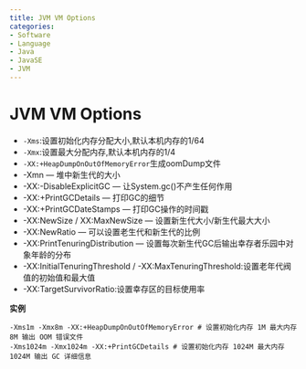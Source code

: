 ```yaml
---
title: JVM VM Options
categories:
- Software
- Language
- Java
- JavaSE
- JVM
---
```

# JVM VM Options

- `-Xms`:设置初始化内存分配大小,默认本机内存的1/64
- `-Xmx`:设置最大分配内存,默认本机内存的1/4
- `-XX:+HeapDumpOnOutOfMemoryError`生成oomDump文件
- -Xmn — 堆中新生代的大小
- -XX:-DisableExplicitGC — 让System.gc()不产生任何作用
- -XX:+PrintGCDetails — 打印GC的细节
- -XX:+PrintGCDateStamps — 打印GC操作的时间戳
- -XX:NewSize / XX:MaxNewSize — 设置新生代大小/新生代最大大小
- -XX:NewRatio — 可以设置老生代和新生代的比例
- -XX:PrintTenuringDistribution — 设置每次新生代GC后输出幸存者乐园中对象年龄的分布
- -XX:InitialTenuringThreshold / -XX:MaxTenuringThreshold:设置老年代阀值的初始值和最大值
- -XX:TargetSurvivorRatio:设置幸存区的目标使用率

**实例**

```shell
-Xms1m -Xmx8m -XX:+HeapDumpOnOutOfMemoryError # 设置初始化内存 1M 最大内存 8M 输出 OOM 错误文件
-Xms1024m -Xmx1024m -XX:+PrintGCDetails # 设置初始化内存 1024M 最大内存 1024M 输出 GC 详细信息
```